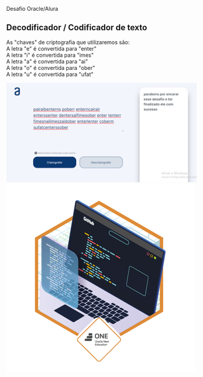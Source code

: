Desafio Oracle/Alura

## Decodificador / Codificador de texto

<p>As "chaves" de criptografia que utilizaremos são:<br>
A letra "e" é convertida para "enter"<br>
A letra "i" é convertida para "imes"<br>
A letra "a" é convertida para "ai"<br>
A letra "o" é convertida para "ober"<br>
A letra "u" é convertida para "ufat"<br></p>

<img src="decode.png">
<img src="prancheta 3.png">
